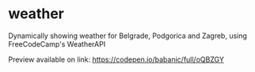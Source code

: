 # weather
Dynamically showing weather for Belgrade, Podgorica and Zagreb, using FreeCodeCamp's WeatherAPI

Preview available on link:
https://codepen.io/babanic/full/oQBZGY
